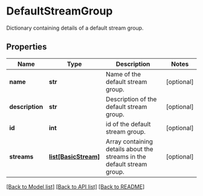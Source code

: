 # DefaultStreamGroup

Dictionary containing details of a default stream group. 

## Properties
Name | Type | Description | Notes
------------ | ------------- | ------------- | -------------
**name** | **str** | Name of the default stream group.  | [optional] 
**description** | **str** | Description of the default stream group.  | [optional] 
**id** | **int** | id of the default stream group.  | [optional] 
**streams** | [**list[BasicStream]**](BasicStream.md) | Array containing details about the streams in the default stream group.  | [optional] 

[[Back to Model list]](../README.md#documentation-for-models) [[Back to API list]](../README.md#documentation-for-api-endpoints) [[Back to README]](../README.md)


